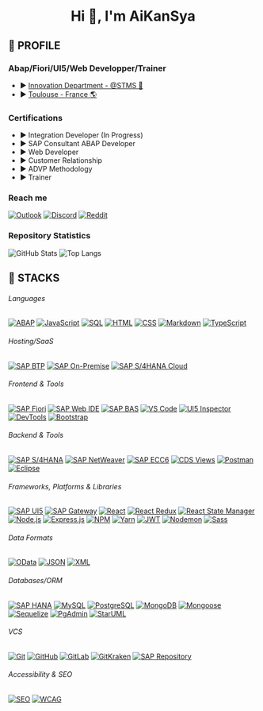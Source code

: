 <h1 align="center">Hi 👋, I'm AiKanSya</h1>

## :diamond_shape_with_a_dot_inside: PROFILE

### Abap/Fiori/UI5/Web Developper/Trainer

- :arrow_forward: [Innovation Department - @STMS :blue_heart:](https://www.stms.fr/)
- :arrow_forward: [Toulouse - France :earth_americas:](https://www.google.fr/maps/place/STMS+Toulouse/@43.6001741,1.441334,818m/data=!3m2!1e3!4b1!4m6!3m5!1s0x12aebc8268738173:0x2da64e4c1e134d15!8m2!3d43.6001702!4d1.4439089!16s%2Fg%2F1tcx3kx7?entry=ttu&g_ep=EgoyMDI1MDExNS4wIKXMDSoASAFQAw%3D%3D)

### Certifications

- :arrow_forward: Integration Developer (In Progress)
- :arrow_forward: SAP Consultant ABAP Developer
- :arrow_forward: Web Developer
- :arrow_forward: Customer Relationship
- :arrow_forward: ADVP Methodology
- :arrow_forward: Trainer

### Reach me

[![Outlook](https://img.shields.io/badge/Outlook-%23007A33.svg?logo=microsoft-outlook&logoColor=white)](mailto:frederic.giustini@stms.fr)
[![Discord](https://img.shields.io/badge/Discord-%237289DA.svg?logo=discord&logoColor=white)](https://discord.gg/AiKanSya) 
[![Reddit](https://img.shields.io/badge/Reddit-%23FF4500.svg?logo=Reddit&logoColor=white)](https://reddit.com/user/AiKanSya) 

### Repository Statistics

<div>
    <picture>
        <source srcset="https://github-readme-stats.vercel.app/api?username=AiKanSya&show_icons=true&theme=tokyonight&rank_icon=github&line_height=28" media="(prefers-color-scheme: dark)" />
        <img src="https://github-readme-stats.vercel.app/api?username=AiKanSya&show_icons=true&theme=tokyonight&rank_icon=github" alt="GitHub Stats" />
    </picture>
    <img src="https://github-readme-stats.vercel.app/api/top-langs/?username=AiKanSya&theme=tokyonight&layout=donut" alt="Top Langs" />
</div>

## :diamond_shape_with_a_dot_inside: STACKS

###### Languages
[![ABAP](https://img.shields.io/badge/SAP%20ABAP-003B57?style=for-the-badge&logo=sap&logoColor=white)](https://www.sap.com/products/abap.html)
[![JavaScript](https://img.shields.io/badge/JavaScript-003B57?style=for-the-badge&logo=javascript&logoColor=white)](https://developer.mozilla.org/en-US/docs/Web/JavaScript)
[![SQL](https://img.shields.io/badge/SQL-003B57?style=for-the-badge&logo=sql&logoColor=white)](https://www.sql.org/)
[![HTML](https://img.shields.io/badge/HTML-003B57?style=for-the-badge&logo=html5&logoColor=white)](https://developer.mozilla.org/en-US/docs/Web/HTML)
[![CSS](https://img.shields.io/badge/CSS-003B57?style=for-the-badge&logo=css3&logoColor=white)](https://developer.mozilla.org/en-US/docs/Web/CSS)
[![Markdown](https://img.shields.io/badge/Markdown-003B57?style=for-the-badge&logo=markdown&logoColor=white)](https://www.markdownguide.org/)
[![TypeScript](https://img.shields.io/badge/TypeScript-003B57?style=for-the-badge&logo=typescript&logoColor=white)](https://www.typescriptlang.org/)

###### Hosting/SaaS
[![SAP BTP](https://img.shields.io/badge/SAP%20BTP-003B57?style=for-the-badge&logo=sap&logoColor=white)](https://www.sap.com/products/business-technology-platform.html)
[![SAP On-Premise](https://img.shields.io/badge/SAP%20On%20Premise-003B57?style=for-the-badge&logo=sap&logoColor=white)](https://www.sap.com/products/on-premise.html)
[![SAP S/4HANA Cloud](https://img.shields.io/badge/SAP%20S%2F4HANA%20Cloud-003B57?style=for-the-badge&logo=sap&logoColor=white)](https://www.sap.com/products/s4hana-cloud.html)

###### Frontend & Tools
[![SAP Fiori](https://img.shields.io/badge/SAP%20Fiori-003B57?style=for-the-badge&logo=sap&logoColor=white)](https://www.sap.com/products/fiori.html)
[![SAP Web IDE](https://img.shields.io/badge/SAP%20Web%20IDE-003B57?style=for-the-badge&logo=sap&logoColor=white)](https://www.sap.com/products/web-ide.html)
[![SAP BAS](https://img.shields.io/badge/SAP%20BAS-003B57?style=for-the-badge&logo=sap&logoColor=white)](https://www.sap.com/products/business-application-studio.html)
[![VS Code](https://img.shields.io/badge/VS%20Code-003B57?style=for-the-badge&logo=visual-studio-code&logoColor=white)](https://code.visualstudio.com/)
[![UI5 Inspector](https://img.shields.io/badge/UI5%20Inspector-003B57?style=for-the-badge&logo=sap&logoColor=white)](https://github.com/SAP/ui5-inspector)
[![DevTools](https://img.shields.io/badge/DevTools-003B57?style=for-the-badge&logo=googlechrome&logoColor=white)](https://developer.chrome.com/docs/devtools/)
[![Bootstrap](https://img.shields.io/badge/Bootstrap-003B57?style=for-the-badge&logo=bootstrap&logoColor=white)](https://getbootstrap.com/)

###### Backend & Tools
[![SAP S/4HANA](https://img.shields.io/badge/SAP%20S%2F4HANA-003B57?style=for-the-badge&logo=sap&logoColor=white)](https://www.sap.com/products/s4hana.html)
[![SAP NetWeaver](https://img.shields.io/badge/SAP%20NetWeaver-003B57?style=for-the-badge&logo=sap&logoColor=white)](https://www.sap.com/products/netweaver.html)
[![SAP ECC6](https://img.shields.io/badge/SAP%20ECC6-003B57?style=for-the-badge&logo=sap&logoColor=white)](https://www.sap.com/products/erp.html)
[![CDS Views](https://img.shields.io/badge/CDS%20Views-003B57?style=for-the-badge&logo=sap&logoColor=white)](https://help.sap.com/viewer/product/CDS/)
[![Postman](https://img.shields.io/badge/Postman-003B57?style=for-the-badge&logo=postman&logoColor=white)](https://www.postman.com/)
[![Eclipse](https://img.shields.io/badge/Eclipse-003B57?style=for-the-badge&logo=eclipse&logoColor=white)](https://www.eclipse.org/)

###### Frameworks, Platforms & Libraries
[![SAP UI5](https://img.shields.io/badge/SAP%20UI5-003B57?style=for-the-badge&logo=sap&logoColor=white)](https://ui5.sap.com/)
[![SAP Gateway](https://img.shields.io/badge/SAP%20Gateway-003B57?style=for-the-badge&logo=sap&logoColor=white)](https://www.sap.com/products/gateway.html)
[![React](https://img.shields.io/badge/React-003B57?style=for-the-badge&logo=react&logoColor=white)](https://reactjs.org/)
[![React Redux](https://img.shields.io/badge/React%20Redux-003B57?style=for-the-badge&logo=redux&logoColor=white)](https://react-redux.js.org/)
[![React State Manager](https://img.shields.io/badge/React%20State%20Manager-003B57?style=for-the-badge&logo=react&logoColor=white)](https://reactjs.org/docs/state-and-lifecycle.html)
[![Node.js](https://img.shields.io/badge/Node.js-003B57?style=for-the-badge&logo=node.js&logoColor=white)](https://nodejs.org/)
[![Express.js](https://img.shields.io/badge/Express.js-003B57?style=for-the-badge&logo=express&logoColor=white)](https://expressjs.com/)
[![NPM](https://img.shields.io/badge/NPM-003B57?style=for-the-badge&logo=npm&logoColor=white)](https://www.npmjs.com/)
[![Yarn](https://img.shields.io/badge/Yarn-003B57?style=for-the-badge&logo=yarn&logoColor=white)](https://yarnpkg.com/)
[![JWT](https://img.shields.io/badge/JWT-003B57?style=for-the-badge&logo=json-web-tokens&logoColor=white)](https://jwt.io/)
[![Nodemon](https://img.shields.io/badge/Nodemon-003B57?style=for-the-badge&logo=nodemon&logoColor=white)](https://nodemon.io/)
[![Sass](https://img.shields.io/badge/Sass-003B57?style=for-the-badge&logo=sass&logoColor=white)](https://sass-lang.com/)

###### Data Formats
[![OData](https://img.shields.io/badge/OData-003B57?style=for-the-badge&logo=odata&logoColor=white)](https://www.odata.org/)
[![JSON](https://img.shields.io/badge/JSON-003B57?style=for-the-badge&logo=json&logoColor=white)](https://www.json.org/)
[![XML](https://img.shields.io/badge/XML-003B57?style=for-the-badge&logo=xml&logoColor=white)](https://www.w3.org/XML/)

###### Databases/ORM
[![SAP HANA](https://img.shields.io/badge/SAP%20HANA-003B57?style=for-the-badge&logo=sap&logoColor=white)](https://www.sap.com/products/hana.html)
[![MySQL](https://img.shields.io/badge/MySQL-003B57?style=for-the-badge&logo=mysql&logoColor=white)](https://www.mysql.com/)
[![PostgreSQL](https://img.shields.io/badge/PostgreSQL-003B57?style=for-the-badge&logo=postgresql&logoColor=white)](https://www.postgresql.org/)
[![MongoDB](https://img.shields.io/badge/MongoDB-003B57?style=for-the-badge&logo=mongodb&logoColor=white)](https://www.mongodb.com/)
[![Mongoose](https://img.shields.io/badge/Mongoose-003B57?style=for-the-badge&logo=mongoose&logoColor=white)](https://mongoosejs.com/)
[![Sequelize](https://img.shields.io/badge/Sequelize-003B57?style=for-the-badge&logo=sequelize&logoColor=white)](https://sequelize.org/)
[![PgAdmin](https://img.shields.io/badge/PgAdmin-003B57?style=for-the-badge&logo=pgadmin&logoColor=white)](https://www.pgadmin.org/)
[![StarUML](https://img.shields.io/badge/StarUML-003B57?style=for-the-badge&logo=staruml&logoColor=white)](https://staruml.io/)

###### VCS
[![Git](https://img.shields.io/badge/Git-003B57?style=for-the-badge&logo=git&logoColor=white)](https://git-scm.com/)
[![GitHub](https://img.shields.io/badge/GitHub-003B57?style=for-the-badge&logo=github&logoColor=white)](https://github.com/)
[![GitLab](https://img.shields.io/badge/GitLab-003B57?style=for-the-badge&logo=gitlab&logoColor=white)](https://gitlab.com/)
[![GitKraken](https://img.shields.io/badge/GitKraken-003B57?style=for-the-badge&logo=gitkraken&logoColor=white)](https://www.gitkraken.com/)
[![SAP Repository](https://img.shields.io/badge/SAP%20Repository-003B57?style=for-the-badge&logo=sap&logoColor=white)](https://www.sap.com/products/repository.html)

###### Accessibility & SEO
[![SEO](https://img.shields.io/badge/SEO-003B57?style=for-the-badge&logo=seo&logoColor=white)](https://moz.com/learn/seo)
[![WCAG](https://img.shields.io/badge/WCAG-003B57?style=for-the-badge&logo=w3c&logoColor=white)](https://www.w3.org/WAI/WCAG21/quickref/)

